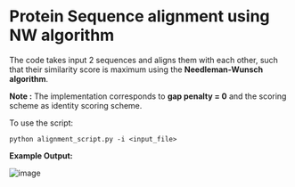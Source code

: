 # Protein Sequence alignment using NW algorithm
The code takes input 2 sequences and aligns them with each other, such that their similarity score is maximum using the **Needleman-Wunsch algorithm**. 

**Note :** The implementation corresponds to **gap penalty = 0** and the scoring scheme as identity scoring scheme.


To use the script:

```
python alignment_script.py -i <input_file>
```

**Example Output:**
  
![image](https://user-images.githubusercontent.com/49980787/109796994-de0ad300-7c3e-11eb-9e11-af2c345e1a02.png)

 
